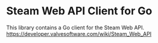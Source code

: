 # Steam Web API Client for Go

This library contains a Go client for the Steam Web API. https://developer.valvesoftware.com/wiki/Steam_Web_API

